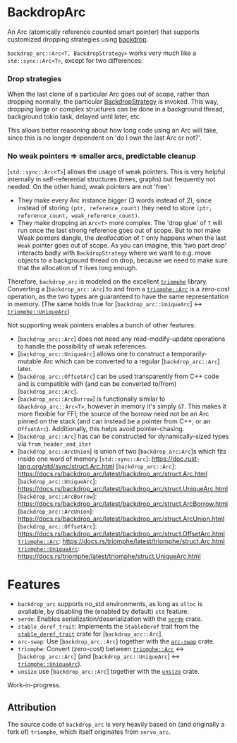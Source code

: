 # BackdropArc

An Arc (atomically reference counted smart pointer) that supports customized dropping strategies using [backdrop](https://crates.io/crates/backdrop).

`backdrop_arc::Arc<T, BackdropStrategy>` works very much like a `std::sync::Arc<T>`, except for two differences:
### Drop strategies

When the last clone of a particular Arc goes out of scope, rather than dropping normally, the particular [BackdropStrategy](https://docs.rs/backdrop/latest/backdrop/trait.BackdropStrategy.html) is invoked. This way, dropping large or complex structures can be done in a background thread, background tokio task, delayed until later, etc.

This allows better reasoning about how long code using an Arc will take, since this is no longer dependent on 'do I own the last Arc or not?'.

### No weak pointers => smaller arcs, predictable cleanup

[`std::sync::Arc<T>`] allows the usage of weak pointers. This is very helpful internally in self-referential structures (trees, graphs) but frequently not needed.
On the other hand, weak pointers are not 'free':
- They make every Arc instance bigger (3 words instead of 2), since instead of storing `(ptr, reference_count)` they need to store `(ptr, reference_count, weak_reference_count)`.
- They make dropping an `Arc<T>` more complex. The 'drop glue' of `T` will run once the last strong reference goes out of scope. But to not make Weak pointers dangle, the _deallocation_ of `T` only happens when the last `Weak` pointer goes out of scope. As you can imagine, this 'two part drop' interacts badly with `BackdropStrategy` where we want to e.g. move objects to a background thread on drop, because we need to make sure that the allocation of `T` lives long enough.

Therefore, `backdrop_arc` is modeled on the excellent [`triomphe`](https://crates.io/crates/triomphe) library.
Converting a [`backdrop_arc::Arc`] to and from a [`triomphe::Arc`] is a zero-cost operation, as the two types are guaranteed to have the same representation in memory.
(The same holds true for [`backdrop_arc::UniqueArc`] <-> [`triomphe::UniqueArc`])

Not supporting weak pointers enables a bunch of other features:
- [`backdrop_arc::Arc`] does not need any read-modify-update operations to handle the possibility of weak references.
- [`backdrop_arc::UniqueArc`] allows one to construct a temporarily-mutable Arc which can be converted to a regular [`backdrop_arc::Arc`] later.
- [`backdrop_arc::OffsetArc`] can be used transparently from C++ code and is compatible with (and can be converted to/from) [`backdrop_arc::Arc`].
- [`backdrop_arc::ArcBorrow`] is functionally similar to `&backdrop_arc::Arc<T>`, however in memory it's simply `&T`. This makes it more flexible for FFI; the source of the borrow need not be an Arc pinned on the stack (and can instead be a pointer from C++, or an `OffsetArc`). Additionally, this helps avoid pointer-chasing.
- [`backdrop_arc::Arc`] has can be constructed for dynamically-sized types via `from_header_and_iter`
- [`backdrop_arc::ArcUnion`] is union of two [`backdrop_arc:Arc`]s which fits inside one word of memory
[`std::sync::Arc`]: https://doc.rust-lang.org/std/sync/struct.Arc.html
[`backdrop_arc::Arc`]: https://docs.rs/backdrop_arc/latest/backdrop_arc/struct.Arc.html
[`backdrop_arc::UniqueArc`]: https://docs.rs/backdrop_arc/latest/backdrop_arc/struct.UniqueArc.html
[`backdrop_arc::ArcBorrow`]: https://docs.rs/backdrop_arc/latest/backdrop_arc/struct.ArcBorrow.html
[`backdrop_arc::ArcUnion`]: https://docs.rs/backdrop_arc/latest/backdrop_arc/struct.ArcUnion.html
[`backdrop_arc::OffsetArc`]: https://docs.rs/backdrop_arc/latest/backdrop_arc/struct.OffsetArc.html
[`triomphe::Arc`]: https://docs.rs/triomphe/latest/triomphe/struct.Arc.html
[`triomphe::UniqueArc`]: https://docs.rs/triomphe/latest/triomphe/struct.UniqueArc.html

# Features

- `backdrop_arc` supports no_std environments, as long as `alloc` is available, by disabling the (enabled by default) `std` feature.
- `serde`: Enables serialization/deserialization with the [`serde`](https://crates.io/crates/serde) crate.
- `stable_deref_trait`: Implements the `StableDeref` trait from the [`stable_deref_trait`](https://crates.io/crates/stable_deref_trait) crate for [`backdrop_arc::Arc`].
- `arc-swap`: Use [`backdrop_arc::Arc`] together with the [`arc-swap`](https://crates.io/crates/arc-swap) crate.
- `triomphe`: Convert (zero-cost) between [`triomphe::Arc`] <-> [`backdrop_arc::Arc`] (and [`backdrop_arc::UniqueArc`] <-> [`triomphe::UniqueArc`]).
- `unsize` use [`backdrop_arc::Arc`] together with the [`unsize`](https://crates.io/crates/unsize) crate.

[`triomphe::Arc`]: https://docs.rs/triomphe/latest/triomphe/struct.Arc.html
[`triomphe::UniqueArc`]: https://docs.rs/triomphe/latest/triomphe/struct.UniqueArc.html


Work-in-progress.



## Attribution

The source code of `backdrop_arc` is very heavily based on (and originally a fork of) `triomphe`, which itself originates from `servo_arc`.
